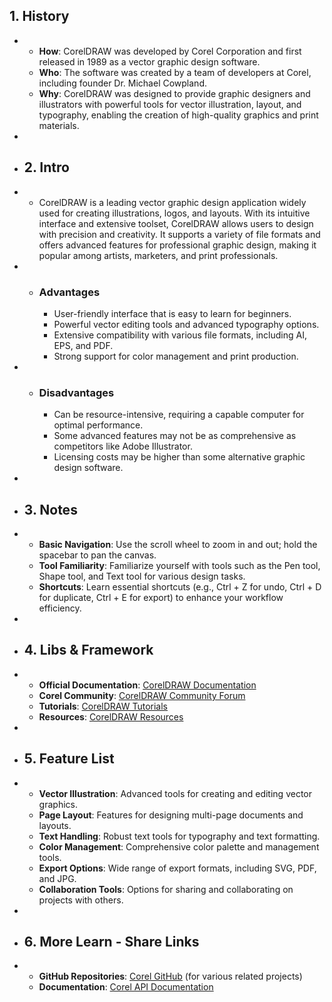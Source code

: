 ## 1. History
-
	- **How**: CorelDRAW was developed by Corel Corporation and first released in 1989 as a vector graphic design software.
	- **Who**: The software was created by a team of developers at Corel, including founder Dr. Michael Cowpland.
	- **Why**: CorelDRAW was designed to provide graphic designers and illustrators with powerful tools for vector illustration, layout, and typography, enabling the creation of high-quality graphics and print materials.
-
- ## 2. Intro
-
	- CorelDRAW is a leading vector graphic design application widely used for creating illustrations, logos, and layouts. With its intuitive interface and extensive toolset, CorelDRAW allows users to design with precision and creativity. It supports a variety of file formats and offers advanced features for professional graphic design, making it popular among artists, marketers, and print professionals.
-
	- ### Advantages
		- User-friendly interface that is easy to learn for beginners.
		- Powerful vector editing tools and advanced typography options.
		- Extensive compatibility with various file formats, including AI, EPS, and PDF.
		- Strong support for color management and print production.
-
	- ### Disadvantages
		- Can be resource-intensive, requiring a capable computer for optimal performance.
		- Some advanced features may not be as comprehensive as competitors like Adobe Illustrator.
		- Licensing costs may be higher than some alternative graphic design software.
-
- ## 3. Notes
-
	- **Basic Navigation**: Use the scroll wheel to zoom in and out; hold the spacebar to pan the canvas.
	- **Tool Familiarity**: Familiarize yourself with tools such as the Pen tool, Shape tool, and Text tool for various design tasks.
	- **Shortcuts**: Learn essential shortcuts (e.g., Ctrl + Z for undo, Ctrl + D for duplicate, Ctrl + E for export) to enhance your workflow efficiency.
-
- ## 4. Libs & Framework
-
	- **Official Documentation**: [CorelDRAW Documentation](https://www.coreldraw.com/en/pages/documentation/)
	- **Corel Community**: [CorelDRAW Community Forum](https://community.coreldraw.com/)
	- **Tutorials**: [CorelDRAW Tutorials](https://www.coreldraw.com/en/learn/)
	- **Resources**: [CorelDRAW Resources](https://www.coreldraw.com/en/resources/)
-
- ## 5. Feature List
-
	- **Vector Illustration**: Advanced tools for creating and editing vector graphics.
	- **Page Layout**: Features for designing multi-page documents and layouts.
	- **Text Handling**: Robust text tools for typography and text formatting.
	- **Color Management**: Comprehensive color palette and management tools.
	- **Export Options**: Wide range of export formats, including SVG, PDF, and JPG.
	- **Collaboration Tools**: Options for sharing and collaborating on projects with others.
-
- ## 6. More Learn - Share Links
-
	- **GitHub Repositories**: [Corel GitHub](https://github.com/Corel) (for various related projects)
	- **Documentation**: [Corel API Documentation](https://www.coreldraw.com/en/developers/)